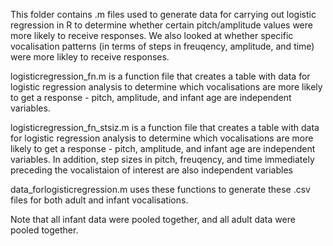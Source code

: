 This folder contains .m files used to generate data for carrying out logistic regression in R to determine whether certain 
pitch/amplitude values were more likely to receive responses. We also looked at whether specific vocalisation patterns (in 
terms of steps in freuqency, amplitude, and time) were more likley to receive responses.

logisticregression_fn.m is a function file that creates a table with data for logistic regression analysis to determine which 
vocalisations are more likely to get a response - pitch, amplitude, and infant age are independent variables.

logisticregression_fn_stsiz.m is a function file that creates a table with data for logistic regression analysis to determine 
which vocalisations are more likely to get a response - pitch, amplitude, and infant age are independent variables. In 
addition, step sizes in pitch, freuqency, and time immediately preceding the vocalistaion of interest are also independent 
variables

data_forlogisticregression.m uses these functions to generate these .csv files for both adult and infant vocalisations.

Note that all infant data were pooled together, and all adult data were pooled together.
